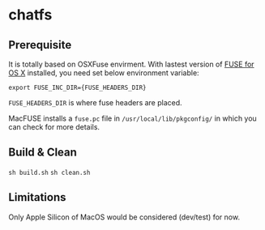 # chatfs


## Prerequisite

 It is totally based on OSXFuse envirment. With lastest version of [FUSE for OS X](https://osxfuse.github.io/) installed, you need set below environment variable:

 `export FUSE_INC_DIR={FUSE_HEADERS_DIR}`


 `FUSE_HEADERS_DIR` is where fuse headers are placed. 
 
 MacFUSE installs a `fuse.pc` file in `/usr/local/lib/pkgconfig/` in which you can check for more details.

## Build & Clean

 `sh build.sh`
 `sh clean.sh`


## Limitations

Only Apple Silicon of MacOS would be considered (dev/test) for now.
